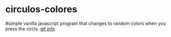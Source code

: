 # circulos-colores
#simple vanilla javascript program that changes to random colors when you press the circls.
[gif info](./colors-gif.gif)
